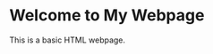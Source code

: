 <!DOCTYPE html>
<html lang="en">
<head>
    <meta charset="UTF-8">
    <meta name="viewport" content="width=device-width, initial-scale=1.0">
    <meta http-equiv="X-UA-Compatible" content="IE=edge">
    <title>Default HTML Webpage</title>
</head>
<body>
    <h1>Welcome to My Webpage</h1>
    <p>This is a basic HTML webpage.</p>
</body>
</html>
